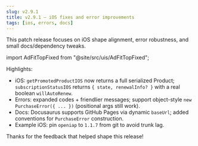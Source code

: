 ```yaml
---
slug: v2.9.1
title: v2.9.1 — iOS fixes and error improvements
tags: [ios, errors, docs]
---
```


This patch release focuses on iOS shape alignment, error robustness, and small docs/dependency tweaks.

<!-- truncate -->

import AdFitTopFixed from "@site/src/uis/AdFitTopFixed";

<AdFitTopFixed />

Highlights:

- iOS: `getPromotedProductIOS` now returns a full serialized Product; `subscriptionStatusIOS` returns `{ state, renewalInfo? }` with a real boolean `willAutoRenew`.
- Errors: expanded codes + friendlier messages; support object-style `new PurchaseError({ ... })` (positional args still work).
- Docs: Docusaurus supports GitHub Pages via dynamic `baseUrl`; added conventions for `PurchaseError` construction.
- Example iOS: pin `openiap` to `1.1.7` from git to avoid trunk lag.

Thanks for the feedback that helped shape this release!
